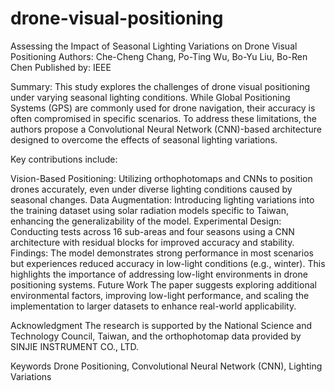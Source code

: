 # drone-visual-positioning
Assessing the Impact of Seasonal Lighting Variations on Drone Visual Positioning
Authors: Che-Cheng Chang, Po-Ting Wu, Bo-Yu Liu, Bo-Ren Chen
Published by: IEEE

Summary:
This study explores the challenges of drone visual positioning under varying seasonal lighting conditions. While Global Positioning Systems (GPS) are commonly used for drone navigation, their accuracy is often compromised in specific scenarios. To address these limitations, the authors propose a Convolutional Neural Network (CNN)-based architecture designed to overcome the effects of seasonal lighting variations.

Key contributions include:

Vision-Based Positioning: Utilizing orthophotomaps and CNNs to position drones accurately, even under diverse lighting conditions caused by seasonal changes.
Data Augmentation: Introducing lighting variations into the training dataset using solar radiation models specific to Taiwan, enhancing the generalizability of the model.
Experimental Design: Conducting tests across 16 sub-areas and four seasons using a CNN architecture with residual blocks for improved accuracy and stability.
Findings: The model demonstrates strong performance in most scenarios but experiences reduced accuracy in low-light conditions (e.g., winter). This highlights the importance of addressing low-light environments in drone positioning systems.
Future Work
The paper suggests exploring additional environmental factors, improving low-light performance, and scaling the implementation to larger datasets to enhance real-world applicability.

Acknowledgment
The research is supported by the National Science and Technology Council, Taiwan, and the orthophotomap data provided by SINJIE INSTRUMENT CO., LTD.

Keywords
Drone Positioning, Convolutional Neural Network (CNN), Lighting Variations


